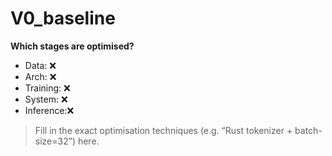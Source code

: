 # V0_baseline

**Which stages are optimised?**  
- Data:     ❌  
- Arch:     ❌  
- Training: ❌  
- System:   ❌  
- Inference:❌  

> Fill in the exact optimisation techniques (e.g. “Rust tokenizer + batch-size=32”) here.
